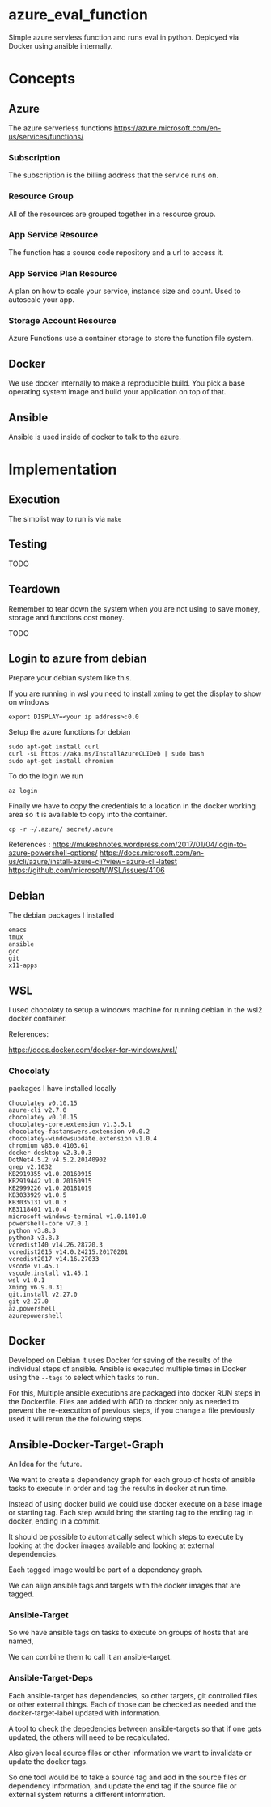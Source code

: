 # azure_eval_function

Simple azure servless function and runs eval in python.
Deployed via Docker using ansible internally.

# Concepts

## Azure

The azure serverless functions
https://azure.microsoft.com/en-us/services/functions/

### Subscription

The subscription is the billing address that the service runs on.

### Resource Group

All of the resources are grouped together in a resource group.

### App Service Resource

The function has a source code repository and a url to access it.

### App Service Plan Resource

A plan on how to scale your service, instance size and count. Used to autoscale your app.

### Storage Account Resource

Azure Functions use a container storage to store the function file system.

## Docker

We use docker internally to make a reproducible build. You pick a base operating system image and build your application on top of that. 

## Ansible

Ansible is used inside of docker to talk to the azure.


# Implementation

## Execution

The simplist way to run is via 
`make`

## Testing

TODO

## Teardown 

Remember to tear down the system when you are not using to save money, storage and functions cost money.

TODO

## Login to azure from debian

Prepare your debian system like this.

If you are running in wsl you need to install xming to get the display to show on windows

    export DISPLAY=<your ip address>:0.0

Setup the azure functions for debian

	sudo apt-get install curl
	curl -sL https://aka.ms/InstallAzureCLIDeb | sudo bash
	sudo apt-get install chromium
	
To do the login we run 

	az login
	
Finally we have to copy the credentials to a location in the docker working area so it is available to copy into the container.

	cp -r ~/.azure/ secret/.azure

References :
https://mukeshnotes.wordpress.com/2017/01/04/login-to-azure-powershell-options/
https://docs.microsoft.com/en-us/cli/azure/install-azure-cli?view=azure-cli-latest
https://github.com/microsoft/WSL/issues/4106

## Debian

The debian packages I installed 

```
emacs
tmux
ansible
gcc
git
x11-apps
```

## WSL

I used chocolaty to setup a windows machine for running debian in the wsl2 docker container.

References:

https://docs.docker.com/docker-for-windows/wsl/

### Chocolaty

packages I have installed locally

```
Chocolatey v0.10.15
azure-cli v2.7.0
chocolatey v0.10.15
chocolatey-core.extension v1.3.5.1
chocolatey-fastanswers.extension v0.0.2
chocolatey-windowsupdate.extension v1.0.4
chromium v83.0.4103.61
docker-desktop v2.3.0.3
DotNet4.5.2 v4.5.2.20140902
grep v2.1032
KB2919355 v1.0.20160915
KB2919442 v1.0.20160915
KB2999226 v1.0.20181019
KB3033929 v1.0.5
KB3035131 v1.0.3
KB3118401 v1.0.4
microsoft-windows-terminal v1.0.1401.0
powershell-core v7.0.1
python v3.8.3
python3 v3.8.3
vcredist140 v14.26.28720.3
vcredist2015 v14.0.24215.20170201
vcredist2017 v14.16.27033
vscode v1.45.1
vscode.install v1.45.1
wsl v1.0.1
Xming v6.9.0.31
git.install v2.27.0
git v2.27.0
az.powershell
azurepowershell
```
## Docker

Developed on Debian it uses Docker for saving of the results of the individual steps of ansible.
Ansible is executed multiple times in Docker using the `--tags` to select which tasks to run.

For this, Multiple ansible executions are packaged into docker RUN steps in the Dockerfile.
Files are added with ADD to docker only as needed to prevent the re-execution of previous steps, if you change a file previously used it will rerun the the following steps.

## Ansible-Docker-Target-Graph

An Idea for the future.

We want to create a dependency graph for each group of hosts of ansible tasks to execute in order and tag the results in docker at run time.

Instead of using docker build we could use docker execute on a base image or starting tag. Each step would bring the starting tag to the ending tag in docker, ending in a commit.

It should be possible to automatically select which steps to execute by looking at the docker images available and looking at external dependencies.

Each tagged image would be part of a dependency graph.

We can align ansible tags and targets with the docker images that are tagged.

### Ansible-Target

So we have ansible tags on tasks to execute on groups of hosts that are named,

We can combine them to call it an ansible-target.

### Ansible-Target-Deps

Each ansible-target has dependencies, so other targets, git controlled files or other external things. Each of those can be checked as needed and the docker-target-label updated with information.

A tool to check the depedencies between ansible-targets so that if one gets updated, the others will need to be recalculated.

Also given local source files or other information we want to invalidate or update the docker tags.

So one tool would be to take a source tag and add in the source files or dependency information, and update the end tag if the source file or external system returns a different information.
